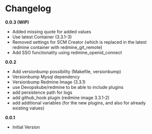 # Changelog

**0.0.3 (WIP)**
- Added missing quote for added values
- Use latest Container (3.3.1-3)
- Removed settings for SCM Creator (which is replaced in the latest redmine container with redmine_git_remote)
- Add SSO functionality using redmine_openid_connect

**0.0.2**
- Add versionbump possibility (Makefile, versionbump)
- Versionbump Mysql dependency
- Versionbump Redmine Image (3.3.1)
- use Devopskube/redmine to be able to include plugins
- add persistence path for logs
- add github_hook plugin (redmine image 3.3.1-2)
- add additional variables (for the new plugins, and also for already existing values)

**0.0.1**
- Initial Version
